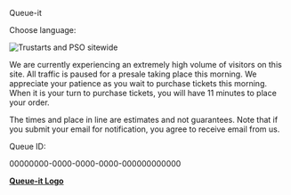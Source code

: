 Queue-it



Choose language:

![Trustarts and PSO sitewide](//assets-us-west-2.queue-it.net/trustarts/userdata/PCT-logo-black.png)

We are currently experiencing an extremely high volume of visitors on this site. All traffic is paused for a presale taking place this morning. We appreciate your patience as you wait to purchase tickets this morning. When it is your turn to purchase tickets, you will have 11 minutes to place your order.

The times and place in line are estimates and not guarantees. Note that if you submit your email for notification, you agree to receive email from us.

Queue ID:

00000000-0000-0000-0000-000000000000

**[Queue-it Logo](https://queue-it.com/what-is-this.html?customerId=trustarts&eventId=trustsitewide&queueId=00000000-0000-0000-0000-000000000000&language=en-US)**